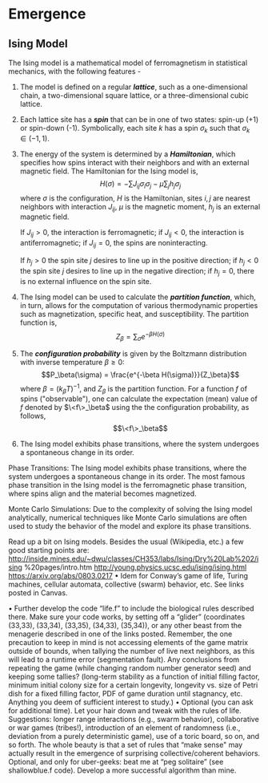 # Emergence
## Ising Model
The Ising model is a mathematical model of ferromagnetism in statistical mechanics, with the following features - 
1. The model is defined on a regular _**lattice**_, such as a one-dimensional chain, a two-dimensional square lattice, or a three-dimensional cubic lattice.

1. Each lattice site has a _**spin**_ that can be in one of two states: spin-up (+1) or spin-down (-1). Symbolically, each site $k$ has a spin $\sigma_k$ such that $\sigma_k \in (-1, 1)$. 

1. The energy of the system is determined by a _**Hamiltonian**_, which specifies how spins interact with their neighbors and with an external magnetic field. The Hamiltonian for the Ising model is, 
$$H(\sigma) = -\sum J_{ij} \sigma_i \sigma_j - \mu \sum_j h_j \sigma_j$$
where $\sigma$ is the configuration, $H$ is the Hamiltonian, sites $i, j$ are nearest neighbors with interaction $J_{ij}$, $\mu$ is the magnetic moment, $h_j$ is an external magnetic field. 

   If $J_{ij}>0$, the interaction is ferromagnetic; if $J_{ij}<0$, the interaction is antiferromagnetic; if $J_{ij}=0$, the spins are noninteracting. 

   If $h_j>0$ the spin site $j$ desires to line up in the positive direction; if $h_j<0$ the spin site $j$ desires to line up in the negative direction; if $h_j=0$, there is no external influence on the spin site.

1. The Ising model can be used to calculate the _**partition function**_, which, in turn, allows for the computation of various thermodynamic properties such as magnetization, specific heat, and susceptibility. The partition function is,
$${Z_\beta} = \sum_\sigma e^{-\beta H(\sigma)}$$

1. The _**configuration probability**_ is given by the Boltzmann distribution with inverse temperature $\beta \geq 0$:
$$P_\beta(\sigma) = \frac{e^{-\beta H(\sigma)}}{Z_\beta}$$
where $\beta=(k_\beta T)^{-1}$, and $Z_\beta$ is the partition function. For a function $f$ of spins ("observable"), one can calculate the expectation (mean) value of $f$ denoted by $\<f\>_\beta$ using the the configuration probability, as follows,
$$\<f\>_\beta$$

1. The Ising model exhibits phase transitions, where the system undergoes a spontaneous change in its order.

Phase Transitions: The Ising model exhibits phase transitions, where the system undergoes a spontaneous change in its order. The most famous phase transition in the Ising model is the ferromagnetic phase transition, where spins align and the material becomes magnetized.

Monte Carlo Simulations: Due to the complexity of solving the Ising model analytically, numerical techniques like Monte Carlo simulations are often used to study the behavior of the model and explore its phase transitions.



Read up a bit on Ising models. Besides the usual (Wikipedia, etc.) a few good starting points are:
http://inside.mines.edu/~dwu/classes/CH353/labs/Ising/Dry%20Lab%202/ising %20pages/intro.htm
http://young.physics.ucsc.edu/ising/ising.html https://arxiv.org/abs/0803.0217
• Idem for Conway’s game of life, Turing machines, cellular automata, collective (swarm) behavior, etc. See links posted in Canvas.

• Further develop the code “life.f” to include the biological rules described there. Make sure your code works, by setting off a “glider” (coordinates (33,33), (33,34), (33,35), (34,33), (35,34)), or any other beast from the menagerie described in one of the links posted. Remember, the one precaution to keep in mind is not accessing elements of the game matrix outside of bounds, when tallying the number of live next neighbors, as this will lead to a runtime error (segmentation fault). Any conclusions from repeating the game (while changing random number generator seed) and keeping some tallies? (long-term stability as a function of initial filling factor, minimum initial colony size for a certain longevity, longevity vs. size of Petri dish for a fixed filling factor, PDF of game duration until stagnancy, etc. Anything you deem of sufficient interest to study.)
• Optional (you can ask for additional time). Let your hair down and tweak with the rules of life. Suggestions: longer range interactions (e.g., swarm behavior), collaborative or war games (tribes!), introduction of an element of randomness (i.e., deviation from a purely deterministic game), use of a toric board, so on, and so forth. The whole beauty is that a set of rules that “make sense" may actually result in the emergence of surprising collective/coherent behaviors.
Optional, and only for uber-geeks: beat me at “peg solitaire” (see shallowblue.f code). Develop a more successful algorithm than mine.
